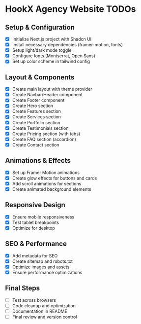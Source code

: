 # HookX Agency Website TODOs

## Setup & Configuration
- [x] Initialize Next.js project with Shadcn UI
- [x] Install necessary dependencies (framer-motion, fonts)
- [x] Setup light/dark mode toggle
- [x] Configure fonts (Montserrat, Open Sans)
- [x] Set up color scheme in tailwind config

## Layout & Components
- [x] Create main layout with theme provider
- [x] Create Navbar/Header component
- [x] Create Footer component
- [x] Create Hero section
- [x] Create Features section
- [x] Create Services section
- [x] Create Portfolio section
- [x] Create Testimonials section
- [x] Create Pricing section (with tabs)
- [x] Create FAQ section (accordion)
- [x] Create Contact section

## Animations & Effects
- [x] Set up Framer Motion animations
- [x] Create glow effects for buttons and cards
- [x] Add scroll animations for sections
- [x] Create animated background elements

## Responsive Design
- [x] Ensure mobile responsiveness
- [x] Test tablet breakpoints
- [x] Optimize for desktop

## SEO & Performance
- [x] Add metadata for SEO
- [x] Create sitemap and robots.txt
- [x] Optimize images and assets
- [x] Ensure performance optimizations

## Final Steps
- [ ] Test across browsers
- [ ] Code cleanup and optimization
- [ ] Documentation in README
- [ ] Final review and version control
